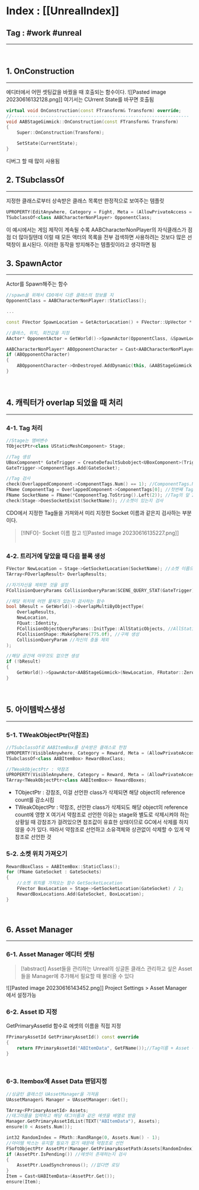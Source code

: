 # Index : [[UnrealIndex]]
## Tag : #work #unreal
---
   
## 1. OnConstruction
---
에디터에서 어떤 셋팅값을 바꿨을 때 호출되는 함수이다.
![[Pasted image 20230616132128.png]]
여기서는 CUrrent State를 바꾸면 호출됨
   
```cpp
virtual void OnConstruction(const FTransform& Transform) override;
//-------------------------------------------------------------------
void AABStageGimmick::OnConstruction(const FTransform& Transform)
{
	Super::OnConstruction(Transform);

	SetState(CurrentState);
}
```
디버그 할 때 많이 사용됨
   
   
## 2. TSubclassOf
---
지정한 클래스로부터 상속받은 클래스 목록만 한정적으로 보여주는 템플릿
```cpp
UPROPERTY(EditAnywhere, Category = Fight, Meta = (AllowPrivateAccess = "true"))
TSubclassOf<class AABCharacterNonPlayer> OpponentClass;
```
이 예시에서는 게임 제작이 계속될 수록 AABCharacterNonPlayer의 자식클래스가 점점 더 많아질텐데
이럴 때 모든 액터의 목록을 전부 검색하면 사용하려는 것보다 많은 선택창이 표시된다.
이러한 동작을 방지해주는 템플릿이라고 생각하면 됨
   
   
## 3. SpawnActor
---
Actor를 Spawn해주는 함수
```cpp
//spawn을 위해서 CDO에서 다른 클래스의 정보를 지
OpponentClass = AABCharacterNonPlayer::StaticClass();

...

const FVector SpawnLocation = GetActorLocation() + FVector::UpVector * 88.0f;

//클래스, 위치, 회전값을 지정
AActor* OpponentActor = GetWorld()->SpawnActor(OpponentClass, &SpawnLocation, &FRotator::ZeroRotator);

AABCharacterNonPlayer* ABOpponentCharacter = Cast<AABCharacterNonPlayer>(OpponentActor);
if (ABOpponentCharacter)
{
	ABOpponentCharacter->OnDestroyed.AddDynamic(this, &AABStageGimmick::OnOpponentDestroyed);
}
```
   
   
## 4. 캐릭터가 overlap 되었을 때 처리
---
### 4-1. Tag 처리
```cpp
//Stage는 맴버변수
TObjectPtr<class UStaticMeshComponent> Stage;

//Tag 생성
UBoxComponent* GateTrigger = CreateDefaultSubobject<UBoxComponent>(TriggerName);
GateTrigger->ComponentTags.Add(GateSocket);

//Tag 검사
check(OverlappedComponent->ComponentTags.Num() == 1); //ComponentTags.Num() : Tag 개수
FName ComponentTag = OverlappedComponent->ComponentTags[0]; //첫번째 Tag를 가져옴
FName SocketName = FName(*ComponentTag.ToString().Left(2)); //Tag의 앞 2글자를 가져옴
check(Stage->DoesSocketExist(SocketName)); //소켓이 있는지 검사
```
CDO에서 지정한 Tag들을 가져와서 미리 지정한 Socket 이름과 같은지 검사하는 부분이다.
> [!INFO]- Socket 이름 참고
> ![[Pasted image 20230616135227.png]]
   
### 4-2. 트리거에 닿았을 때 다음 블록 생성
```cpp
FVector NewLocation = Stage->GetSocketLocation(SocketName); //소켓 이름으로 위치 반환
TArray<FOverlapResult> OverlapResults;

//자기자신을 제외한 것을 설정
FCollisionQueryParams CollisionQueryParam(SCENE_QUERY_STAT(GateTrigger), false, this);

//해당 위치에 어떤 물체가 있는지 검사하는 함수
bool bResult = GetWorld()->OverlapMultiByObjectType(
	OverlapResults,
	NewLocation,
	FQuat::Identity,
	FCollisionObjectQueryParams::InitType::AllStaticObjects, //AllStaticObjects 모든 스테틱 오브젝트 타입 중
	FCollisionShape::MakeSphere(775.0f), //구체 생성
	CollisionQueryParam //자신의 충돌 제외 
);

//해당 공간에 아무것도 없으면 생성
if (!bResult)
{
	GetWorld()->SpawnActor<AABStageGimmick>(NewLocation, FRotator::ZeroRotator);
}
```
   
   
## 5. 아이템박스생성
---
### 5-1. TWeakObjectPtr(약참조)
```cpp
//TSubclassOf로 AABItemBox를 상속받은 클래스로 한정
UPROPERTY(VisibleAnywhere, Category = Reward, Meta = (AllowPrivateAccess = "true"))
TSubclassOf<class AABItemBox> RewardBoxClass;

//TWeakObjectPtr : 약참조
UPROPERTY(VisibleAnywhere, Category = Reward, Meta = (AllowPrivateAccess = "true"))
TArray<TWeakObjectPtr<class AABItemBox>> RewardBoxes;
```
* TObjectPtr : 강참조, 이걸 선언한 class가 삭제되면 해당 object의 reference count를 감소시킴
* TWeakObjectPtr : 약참조, 선언한 class가 삭제되도 해당 object의 reference count에 영향 X
여기서 약참조로 선언한 이유는 stage와 별도로 삭제시켜야 하는 상황일 때 강참조가 걸려있으면
참조값이 유효한 상태이므로 GC에서 삭제를 하지 않을 수가 있다.
따라서 약참조로 선언하고 소유객체와 상관없이 삭제할 수 있게 약참조로 선언한 것
   
### 5-2. 소켓 위치 가져오기
```cpp
RewardBoxClass = AABItemBox::StaticClass();
for (FName GateSocket : GateSockets)
{
	//소켓 위치를 가져오는 함수 GetSocketLocation
	FVector BoxLocation = Stage->GetSocketLocation(GateSocket) / 2;
	RewardBoxLocations.Add(GateSocket, BoxLocation);
}
```
   
   
## 6. Asset Manager
---
### 6-1. Asset Manager 에디터 셋팅
> [!abstract] Asset들을 관리하는 Unreal의 싱글톤 클래스
> 관리하고 싶은 Asset들을 Manager에 추가해서 필요할 때 불러올 수 있다

![[Pasted image 20230616143452.png]]
Project Settings > Asset Manager 에서 설정가능
   
### 6-2. Asset ID 지정
GetPrimaryAssetId 함수로 에셋의 이름을 직접 지정
```cpp
FPrimaryAssetId GetPrimaryAssetId() const override
{
	return FPrimaryAssetId("ABItemData", GetFName());//Tag이름 + Asset 이름 = 유일한 식별자 Id
}
```
   
### 6-3. Itembox에 Asset Data 랜덤지정
```cpp
//싱글턴 클래스인 UAssetManager을 가져옴
UAssetManager& Manager = UAssetManager::Get();

TArray<FPrimaryAssetId> Assets;
//태그이름을 입력하고 해당 태그이름과 같은 에셋을 배열로 받음
Manager.GetPrimaryAssetIdList(TEXT("ABItemData"), Assets);
ensure(0 < Assets.Num());

int32 RandomIndex = FMath::RandRange(0, Assets.Num() - 1);
//아이템 박스는 유지할 필요가 없기 때문에 약참조로 선언
FSoftObjectPtr AssetPtr(Manager.GetPrimaryAssetPath(Assets[RandomIndex]));
if (AssetPtr.IsPending()) //에셋이 존재하는지 검사
{
	AssetPtr.LoadSynchronous(); //없다면 로딩
}
Item = Cast<UABItemData>(AssetPtr.Get());
ensure(Item);
```

